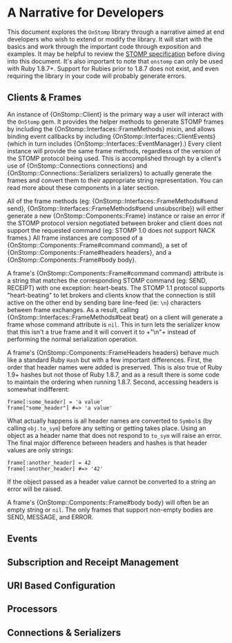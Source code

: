 # A Narrative for Developers

This document explores the `OnStomp` library through a narrative aimed at end
developers who wish to extend or modify the library.  It will start with the
basics and work through the important code through exposition and examples.
It may be helpful to
review the [STOMP specification](http://stomp.github.com/index.html) before
diving into this document. It's also important to note that `onstomp` can
only be used with Ruby 1.8.7+.  Support for Rubies prior to 1.8.7 does not
exist, and even requiring the library in your code will probably generate
errors.

## Clients & Frames

An instance of {OnStomp::Client} is the primary way a user will interact
with the `OnStomp` gem. It provides the helper methods to generate STOMP
frames by including the {OnStomp::Interfaces::FrameMethods} mixin, and allows
binding event callbacks by including {OnStomp::Interfaces::ClientEvents}
(which in turn includes {OnStomp::Interfaces::EventManager}.) Every client
instance will provide the same frame methods, regardless of the version of
the STOMP protocol being used. This is accomplished through by a client's use
of {OnStomp::Connections connections} and
{OnStomp::Connections::Serializers serializers} to actually generate the
frames and convert them to their appropriate string representation. You can
read more about these components in a later section.

All of the frame methods (eg: {OnStomp::Interfaces::FrameMethods#send send},
{OnStomp::Interfaces::FrameMethods#send unsubscribe}) will either generate a
new {OnStomp::Components::Frame} instance or raise an error if the STOMP
protocol version negotiated between broker and client does not support
the requested command (eg: STOMP 1.0 does not support NACK frames.)  All
frame instances are composed of a {OnStomp::Components::Frame#command command},
a set of {OnStomp::Components::Frame#headers headers}, and a
{OnStomp::Components::Frame#body body}.

A frame's {OnStomp::Components::Frame#command command} attribute is a string
that matches the corresponding STOMP command (eg: SEND, RECEIPT) with one
exception: heart-beats. The STOMP 1.1 protocol supports "heart-beating" to
let brokers and clients know that the connection is still active on the other
end by sending bare line-feed (ie: `\n`) characters between frame exchanges.
As a result, calling {OnStomp::Interfaces::FrameMethods#beat beat} on a client
will generate a frame whose command attribute is `nil`. This in turn lets the
serializer know that this isn't a true frame and it will convert it to
+"\n"+ instead of performing the normal serialization operation.

A frame's {OnStomp::Components::FrameHeaders headers} behave much like a
standard Ruby `Hash` but with a few important differences. First, the order
that header names were added is preserved. This is also true of Ruby 1.9+
hashes but not those of Ruby 1.8.7, and as a result there is some code
to maintain the ordering when running 1.8.7. Second, accessing headers
is somewhat indifferent:

    frame[:some_header] = 'a value'
    frame["some_header"] #=> 'a value'
    
What actually happens is all header names are converted to `Symbol`s
(by calling `obj.to_sym`) before any setting or getting takes place. Using
an object as a header name that does not respond to `to_sym` will raise an
error. The final major difference between headers and hashes is that header
values are only strings:

    frame[:another_header] = 42
    frame[:another_header] #=> '42'

If the object passed as a header value cannot be converted to a string an
error will be raised.

A frame's {OnStomp::Components::Frame#body body} will often be an empty
string or `nil`. The only frames that support non-empty bodies are SEND,
MESSAGE, and ERROR.

## Events

## Subscription and Receipt Management

## URI Based Configuration

## Processors

## Connections & Serializers
